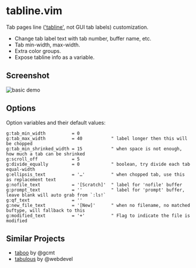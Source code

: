 tabline.vim
===========

Tab pages line (['tabline'][], not GUI tab labels) customization.

  - Change tab label text with tab number, buffer name, etc.
  - Tab min-width, max-width.
  - Extra color groups.
  - Expose tabline info as a variable.


Screenshot
----------

![basic demo][]


Options
-------

Option variables and their default values:

```vim
g:tab_min_width          = 0
g:tab_max_width          = 40           " label longer then this will be chopped
g:tab_min_shrinked_width = 15           " when space is not enough, how much a tab can be shrinked
g:scroll_off             = 5
g:divide_equally         = 0            " boolean, try divide each tab equal-width
g:ellipsis_text          = '…'          " when chopped tab, use this as replacement text
g:nofile_text            = '[Scratch]'  " label for 'nofile' buffer
g:prompt_text            = ''           " label for 'prompt' buffer, leave blank will auto grab from `:ls!`
g:qf_text                = ''
g:new_file_text          = '[New]'      " when no filename, no matched buftype, will fallback to this
g:modified_text          = '+'          " Flag to indicate the file is modified
```


Similar Projects
----------------

- [taboo][] by @gcmt
- [tabulous][] by @webdevel


['tabline']: http://vimdoc.sourceforge.net/htmldoc/options.html#%27tabline%27
[taboo]: https://github.com/gcmt/taboo.vim
[tabulous]: https://github.com/webdevel/tabulous
[basic demo]: https://lh3.googleusercontent.com/-B_rqhR4JVY0/UQx32RGtDpI/AAAAAAAAB3E/rL1buFxcQS8/s1600/vim-tabline-130202.png
